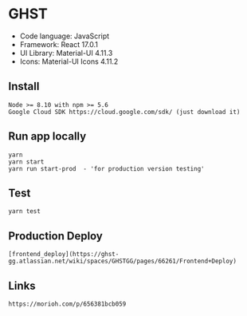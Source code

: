 # GHST
- Code language: JavaScript
- Framework: React 17.0.1
- UI Library: Material-UI 4.11.3
- Icons: Material-UI Icons 4.11.2

## Install
    Node >= 8.10 with npm >= 5.6
    Google Cloud SDK https://cloud.google.com/sdk/ (just download it)

## Run app locally
    yarn
    yarn start
    yarn run start-prod  - 'for production version testing'

## Test
    yarn test

## Production Deploy
    [frontend_deploy](https://ghst-gg.atlassian.net/wiki/spaces/GHSTGG/pages/66261/Frontend+Deploy)

## Links
    https://morioh.com/p/656381bcb059

